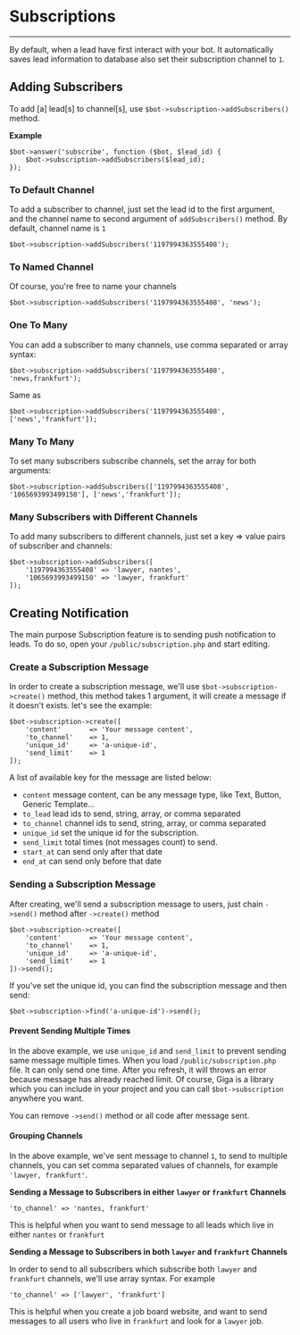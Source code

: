 # Subscriptions
---
By default, when a lead have first interact with your bot. It automatically saves lead information to database also set their subscription channel to `1`.

## Adding Subscribers

To add [a] lead[s] to channel[s], use `$bot->subscription->addSubscribers()` method. 

**Example**
```
$bot->answer('subscribe', function ($bot, $lead_id) {
    $bot->subscription->addSubscribers($lead_id);
});
```

### To Default Channel

To add a subscriber to channel, just set the lead id to the first argument, and the channel name to second argument of `addSubscribers()` method. By default, channel name is `1`

```
$bot->subscription->addSubscribers('1197994363555408');
```

### To Named Channel

Of course, you're free to name your channels

```
$bot->subscription->addSubscribers('1197994363555408', 'news');
```

### One To Many

You can add a subscriber to many channels, use comma separated or array syntax:

```
$bot->subscription->addSubscribers('1197994363555408', 'news,frankfurt');
```

Same as

```
$bot->subscription->addSubscribers('1197994363555408', ['news','frankfurt']);
```

### Many To Many

To set many subscribers subscribe channels, set the array for both arguments:

```
$bot->subscription->addSubscribers(['1197994363555408', '1065693993499150'], ['news','frankfurt']);
```

### Many Subscribers with Different Channels

To add many subscribers to different channels, just set a key => value pairs of subscriber and channels:

```
$bot->subscription->addSubscribers([
    '1197994363555408' => 'lawyer, nantes', 
    '1065693993499150' => 'lawyer, frankfurt'
]);
```

## Creating Notification

The main purpose Subscription feature is to sending push notification to leads. To do so, open your `/public/subscription.php` and start editing.

### Create a Subscription Message

In order to create a subscription message, we'll use `$bot->subscription->create()` method, this method takes 1 argument, it will create a message if it doesn't exists. 
let's see the example:

```
$bot->subscription->create([
    'content'       => 'Your message content',
    'to_channel'    => 1,
    'unique_id'     => 'a-unique-id',
    'send_limit'    => 1
]);
```

A list of available key for the message are listed below:

- `content` message content, can be any message type, like Text, Button, Generic Template...
- `to_lead` lead ids to send, string, array, or comma separated
- `to_channel` channel ids to send, string, array, or comma separated 
- `unique_id` set the unique id for the subscription.
- `send_limit` total times (not messages count) to send.
- `start_at` can send only after that date
- `end_at` can send only before that date  

### Sending a Subscription Message

After creating, we'll send a subscription message to users, just chain `->send()` method after `->create()` method

```
$bot->subscription->create([
    'content'       => 'Your message content',
    'to_channel'    => 1,
    'unique_id'     => 'a-unique-id',
    'send_limit'    => 1
])->send();
```

If you've set the unique id, you can find the subscription message and then send:

```
$bot->subscription->find('a-unique-id')->send();
```

#### Prevent Sending Multiple Times

In the above example, we use `unique_id` and `send_limit` to prevent sending same message multiple times. When you load `/public/subscription.php` file. It can only send one time. After you refresh, it will throws an error because message has already reached limit. Of course, Giga is a library which you can include in your project and you can call `$bot->subscription` anywhere you want.

You can remove `->send()` method or all code after message sent.

#### Grouping Channels

In the above example, we've sent message to channel `1`, to send to multiple channels, you can set comma separated values of channels, for example `'lawyer, frankfurt'`. 

**Sending a Message to Subscribers in either `lawyer` or `frankfurt` Channels**

```
'to_channel' => 'nantes, frankfurt'
```

This is helpful when you want to send message to all leads which live in either `nantes` or `frankfurt`

**Sending a Message to Subscribers in both `lawyer` and `frankfurt` Channels**

In order to send to all subscribers which subscribe both `lawyer` and `frankfurt` channels, we'll use array syntax. For example

```
'to_channel' => ['lawyer', 'frankfurt']
```

This is helpful when you create a job board website, and want to send messages to all users who live in `frankfurt` and look for a `lawyer` job.